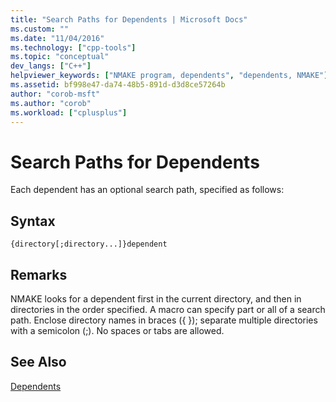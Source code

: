 ```yaml
---
title: "Search Paths for Dependents | Microsoft Docs"
ms.custom: ""
ms.date: "11/04/2016"
ms.technology: ["cpp-tools"]
ms.topic: "conceptual"
dev_langs: ["C++"]
helpviewer_keywords: ["NMAKE program, dependents", "dependents, NMAKE"]
ms.assetid: bf998e47-da74-48b5-891d-d3d8ce57264b
author: "corob-msft"
ms.author: "corob"
ms.workload: ["cplusplus"]
---
```

# Search Paths for Dependents
Each dependent has an optional search path, specified as follows:  
  
## Syntax  
  
```  
{directory[;directory...]}dependent  
```  
  
## Remarks  
 NMAKE looks for a dependent first in the current directory, and then in directories in the order specified. A macro can specify part or all of a search path. Enclose directory names in braces ({ }); separate multiple directories with a semicolon (;). No spaces or tabs are allowed.  
  
## See Also  
 [Dependents](../build/dependents.md)